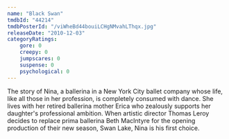```yaml
---
name: "Black Swan"
tmdbId: "44214"
tmdbPosterId: "/viWheBd44bouiLCHgNMvahLThqx.jpg"
releaseDate: "2010-12-03"
categoryRatings:
    gore: 0
    creepy: 0
    jumpscares: 0
    suspense: 0
    psychological: 0
---
```

The story of Nina, a ballerina in a New York City ballet company whose life, like all those in her profession, is completely consumed with dance. She lives with her retired ballerina mother Erica who zealously supports her daughter's professional ambition. When artistic director Thomas Leroy decides to replace prima ballerina Beth MacIntyre for the opening production of their new season, Swan Lake, Nina is his first choice.
